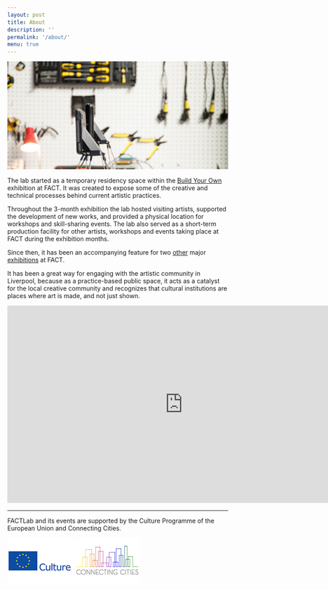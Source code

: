 ```yaml
---
layout: post
title: About
description: ''
permalink: '/about/'
menu: true
---
```

![](/assets/lab/lab00.jpg)

The lab started as a temporary residency space within the [Build Your Own](http://www.fact.co.uk/projects/build-your-own-tools-for-sharing.aspx) exhibition at FACT. It was created to expose some of the creative and technical processes behind current artistic practices.

Throughout the 3-month exhibition the lab hosted visiting artists, supported the development of new works, and provided a physical location for workshops and skill-sharing events. The lab also served as a short-term production facility for other artists, workshops and events taking place at FACT during the exhibition months.

Since then, it has been an accompanying feature for two [other](http://www.fact.co.uk/projects/lesions-in-the-landscape.aspx) major [exhibitions](http://www.fact.co.uk/projects/follow.aspx) at FACT.

It has been a great way for engaging with the artistic community in Liverpool, because as a practice-based public space, it acts as a catalyst for the local creative community and recognizes that cultural institutions are places where art is made, and not just shown.

<div class="video-wrapper video-wrapper-16x9">
  <iframe src="https://player.vimeo.com/video/138622824?byline=0&amp;portrait=0" width="800" height="450" frameborder="0" allowfullscreen="allowfullscreen"></iframe>
</div>

* * *

FACTLab and its events are supported by the Culture Programme of the European Union and Connecting Cities.

![](/assets/logos/eu-culture.jpg)
![](/assets/logos/connecting-cities.jpg)
